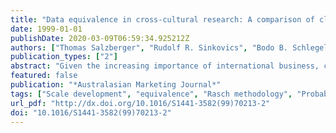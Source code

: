 ```yaml
---
title: "Data equivalence in cross-cultural research: A comparison of classical test theory and latent trait theory based approaches"
date: 1999-01-01
publishDate: 2020-03-09T06:59:34.925212Z
authors: ["Thomas Salzberger", "Rudolf R. Sinkovics", "Bodo B. Schlegelmilch"]
publication_types: ["2"]
abstract: "Given the increasing importance of international business, cross-cultural research becomes more and more relevant to marketing academics and practitioners. This paper illustrates the difficulties in achieving equivalence when conducting marketing research across borders. It opens with a general typology of equivalence issues in cross-cultural research and, subsequently, focuses specifically on data equivalence. Recent studies either disregard data equivalence at all or they predominantly suggest the use of simultaneous confirmatory factor analysis (CFA) for establishing data equivalence. The Latent Trait Theory (LTT), based on a different measurement paradigm, offers an alternative which promises to overcome many of the problems inherent in CFA. This paper contrasts the advantages and disadvantages of both approaches and illustrates their application by means of a simulated data set. In conclusion, a call is made for the incorporation of equivalence issues in scale development by quantitative as well as qualitative analyses."
featured: false
publication: "*Australasian Marketing Journal*"
tags: ["Scale development", "equivalence", "Rasch methodology", "Probabilistic measurement theory", "classical test theory"]
url_pdf: "http://dx.doi.org/10.1016/S1441-3582(99)70213-2"
doi: "10.1016/S1441-3582(99)70213-2"
---
```


